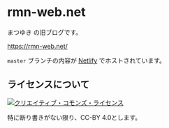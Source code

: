 # rmn-web.net 

まつゆき の旧ブログです。

https://rmn-web.net/

`master` ブランチの内容が [Netlify](https://www.netlify.com/) でホストされています。


## ライセンスについて
<a rel="license" href="http://creativecommons.org/licenses/by/4.0/"><img alt="クリエイティブ・コモンズ・ライセンス" style="border-width:0" src="https://i.creativecommons.org/l/by/4.0/88x31.png" /></a>

特に断り書きがない限り、CC-BY 4.0とします。
